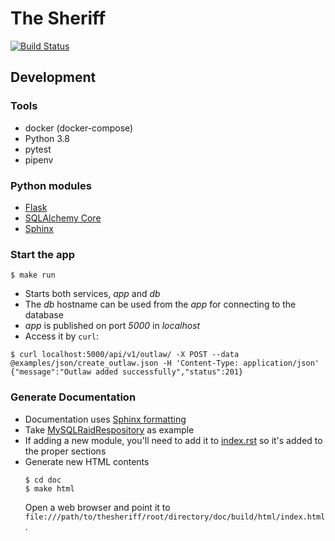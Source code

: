 # The Sheriff

[![Build Status](https://travis-ci.org/tripledes/thesheriff.svg?branch=master)](https://travis-ci.org/tripledes/thesheriff)

## Development

### Tools

* docker (docker-compose)
* Python 3.8
* pytest
* pipenv

### Python modules

* [Flask](https://flask.palletsprojects.com/en/1.1.x/)
* [SQLAlchemy Core](https://docs.sqlalchemy.org/en/13/core/)
* [Sphinx](https://pythonhosted.org/an_example_pypi_project/sphinx.html#full-code-example)

### Start the app

```console
$ make run
```

* Starts both services, *app* and *db*
* The *db* hostname can be used from the *app* for connecting to the database
* *app* is published on port *5000* in *localhost*
* Access it by `curl`:

```console
$ curl localhost:5000/api/v1/outlaw/ -X POST --data @examples/json/create_outlaw.json -H 'Content-Type: application/json'
{"message":"Outlaw added successfully","status":201}
```

### Generate Documentation

* Documentation uses [Sphinx formatting](https://pythonhosted.org/an_example_pypi_project/sphinx.html)
* Take [MySQLRaidRespository](thesheriff/infrastructure/repository/mysql_raid_repository.py) as example
* If adding a new module, you'll need to add it to [index.rst](thesheriff/doc/source/index.rst) so it's added to the proper sections
* Generate new HTML contents
  ```console
  $ cd doc
  $ make html
  ```
  Open a web browser and point it to `file:///path/to/thesheriff/root/directory/doc/build/html/index.html`.